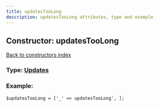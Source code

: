 ```yaml
---
title: updatesTooLong
description: updatesTooLong attributes, type and example
---
```

## Constructor: updatesTooLong  
[Back to constructors index](index.md)






### Type: [Updates](../types/Updates.md)


### Example:

```
$updatesTooLong = ['_' => updatesTooLong', ];
```